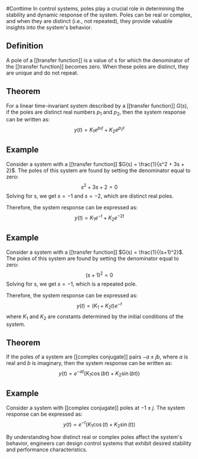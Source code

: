 #Conttime 
In control systems, poles play a crucial role in determining the stability and dynamic response of the system. Poles can be real or complex, and when they are distinct (i.e., not repeated), they provide valuable insights into the system's behavior.

## Definition
A pole of a [[transfer function]] is a value of s for which the denominator of the [[transfer function]] becomes zero. When these poles are distinct, they are unique and do not repeat.

## Theorem
For a linear time-invariant system described by a [[transfer function]] $G(s)$, if the poles are distinct real numbers $p_1$ and $p_2$, then the system response can be written as:
$$
y(t) = K_1e^{p_1t} + K_2e^{p_2t}
$$

## Example
Consider a system with a [[transfer function]] $G(s) = \frac{1}{s^2 + 3s + 2}$. The poles of this system are found by setting the denominator equal to zero:
$$
s^2 + 3s + 2 = 0
$$
Solving for s, we get $s = -1$ and $s = -2$, which are distinct real poles.

Therefore, the system response can be expressed as:
$$
y(t) = K_1e^{-t} + K_2e^{-2t}
$$

## Example
Consider a system with a [[transfer function]] $G(s) = \frac{1}{(s+1)^2}$. The poles of this system are found by setting the denominator equal to zero:
$$
(s+1)^2 = 0
$$
Solving for s, we get $s = -1$, which is a repeated pole.

Therefore, the system response can be expressed as:
$$
y(t) = (K_1 + K_2t)e^{-t}
$$
where $K_1$ and $K_2$ are constants determined by the initial conditions of the system.
## Theorem
If the poles of a system are [[complex conjugate]] pairs $-a \pm jb$, where $a$ is real and $b$ is imaginary, then the system response can be written as:
$$
y(t) = e^{-at}(K_1\cos(bt) + K_2\sin(bt))
$$

## Example
Consider a system with [[complex conjugate]] poles at $-1 \pm j$. The system response can be expressed as:
$$
y(t) = e^{-t}(K_1\cos(t) + K_2\sin(t))
$$

By understanding how distinct real or complex poles affect the system's behavior, engineers can design control systems that exhibit desired stability and performance characteristics.
